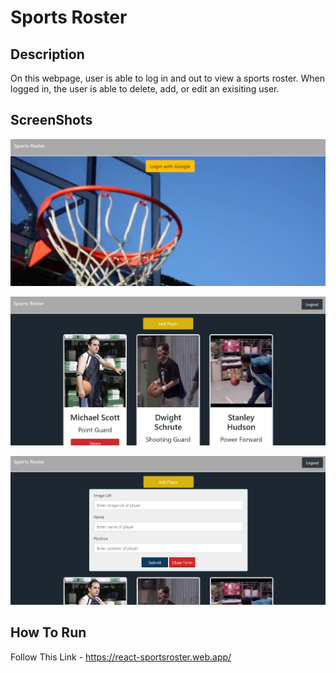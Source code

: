 # Sports Roster

## Description
On this webpage, user is able to log in and out to view a sports roster.  When logged in, the user is able to delete, add, or edit an exisiting user. 

## ScreenShots
![logged out view of sports roster](https://raw.githubusercontent.com/bethh56/sports-roster/master/screenshots/sportsRosterLogin.JPG)

![logged in view of sport roster](https://raw.githubusercontent.com/bethh56/sports-roster/master/screenshots/sportsRosterLoggedInView.JPG)

![view of form](https://raw.githubusercontent.com/bethh56/sports-roster/master/screenshots/addPlayerForm.JPG)

## How To Run
Follow This Link - https://react-sportsroster.web.app/
